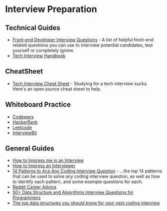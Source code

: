 # Interview Preparation

## Technical Guides

- [Front-end Developer Interview Questions](https://github.com/h5bp/Front-end-Developer-Interview-Questions) - A list of helpful front-end related questions you can use to interview potential candidates, test yourself or completely ignore.
- [Tech Interview Handbook](https://github.com/yangshun/tech-interview-handbook)

## CheatSheet

- [Tech Interview Cheat Sheet](https://github.com/tsiege/Tech-Interview-Cheat-Sheet) - Studying for a tech interview sucks. Here's an open source cheat sheet to help.

## Whiteboard Practice

- [Codewars](https://www.codewars.com/)
- [HackerRank](https://www.hackerrank.com/)
- [Leetcode](https://leetcode.com/)
- [InterviewBit](https://www.interviewbit.com/)

## General Guides

- [How to Impress me in an Interview](https://medium.com/@kevincennis/how-to-impress-me-in-an-interview-4fc00e96413)
- [How to Impress an Interviewer](https://medium.com/the-year-of-the-looking-glass/how-to-impress-an-interviewer-c210d9d8e84a)
- [14 Patterns to Ace Any Coding Interview Question](https://hackernoon.com/14-patterns-to-ace-any-coding-interview-question-c5bb3357f6ed) -  ...the top 14 patterns that can be used to solve any coding interview question, as well as how to identify each pattern, and some example questions for each.
 - [Reddit Career Advice](https://www.reddit.com/r/cscareerquestions/comments/1jov24/heres_how_to_prepare_for_tech_interviews/)
- [50+ Data Structure and Algorithms Interview Questions for Programmers](https://hackernoon.com/50-data-structure-and-algorithms-interview-questions-for-programmers-b4b1ac61f5b0)
- [The top data structures you should know for your next coding interview](https://www.freecodecamp.org/news/the-top-data-structures-you-should-know-for-your-next-coding-interview-36af0831f5e3/)

